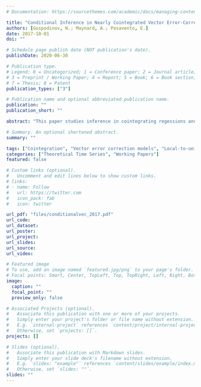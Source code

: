 ```yaml
---
# Documentation: https://sourcethemes.com/academic/docs/managing-content/

title: "Conditional Inference in Nearly Cointegrated Vector Error-Correction Models with Small Signal-to-Noise"
authors: [Gospodinov, N.; Maynard, A.; Pesavento, E.]
date: 2017-10-01
doi: ""

# Schedule page publish date (NOT publication's date).
publishDate: 2020-06-30

# Publication type.
# Legend: 0 = Uncategorized; 1 = Conference paper; 2 = Journal article;
# 3 = Preprint / Working Paper; 4 = Report; 5 = Book; 6 = Book section;
# 7 = Thesis; 8 = Patent
publication_types: ["3"]

# Publication name and optional abbreviated publication name.
publication: ""
publication_short: ""

abstract: "This paper studies inference in cointegrating regessions and vector error correction (VEC) models when the cointegrating errors are a nearly integrated process with a low signal-to-noise-ratio. This combination of persistent, yet low variance error terms characterizes most "carry" regressions of different asset classes, including for example exchange rates and gold futures prices. We develop rates of convergence and asymptotic distributions for estimators of the VEC and conditional VEC model when the error correction term is characterized by a dampened near unit root process, thereby combining the literatures on near cointegration and near zero variance regressors. We find that the estimator in the conventional VEC model suffers from a reduced rate of convergence, a large bias, and a highly dispersed asymptotic distribution. Its conditional counterpart is found to have better asymptotic properties."

# Summary. An optional shortened abstract.
summary: ""

tags: ["Cointegration", "Vector error correction models", "Local-to-unity asymptotics", "Local-to-zero variance"]
categories: ["Theoretical Time Series", "Working Papers"]
featured: false

# Custom links (optional).
#   Uncomment and edit lines below to show custom links.
# links:
# - name: Follow
#   url: https://twitter.com
#   icon_pack: fab
#   icon: twitter

url_pdf: "files/conditionalvec_2017.pdf"
url_code:
url_dataset:
url_poster:
url_project:
url_slides:
url_source:
url_video:

# Featured image
# To use, add an image named `featured.jpg/png` to your page's folder. 
# Focal points: Smart, Center, TopLeft, Top, TopRight, Left, Right, BottomLeft, Bottom, BottomRight.
image:
  caption: ""
  focal_point: ""
  preview_only: false

# Associated Projects (optional).
#   Associate this publication with one or more of your projects.
#   Simply enter your project's folder or file name without extension.
#   E.g. `internal-project` references `content/project/internal-project/index.md`.
#   Otherwise, set `projects: []`.
projects: []

# Slides (optional).
#   Associate this publication with Markdown slides.
#   Simply enter your slide deck's filename without extension.
#   E.g. `slides: "example"` references `content/slides/example/index.md`.
#   Otherwise, set `slides: ""`.
slides: ""
---
```

